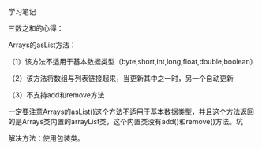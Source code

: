 学习笔记

三数之和的心得：

Arrays的asList方法：

（1）该方法不适用于基本数据类型（byte,short,int,long,float,double,boolean）

（2）该方法将数组与列表链接起来，当更新其中之一时，另一个自动更新

（3）不支持add和remove方法

一定要注意Arrays的asList()这个方法不适用于基本数据类型，并且这个方法返回的是Arrays类内置的arrayList类，这个内置类没有add()和remove()方法。坑

解决方法：使用包装类。